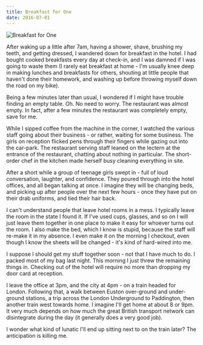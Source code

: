 ```yaml
---
title: Breakfast for One
date: 2016-07-01
---
```


![Breakfast for One](https://source.unsplash.com/npxXWgQ33ZQ/1600x900)

After waking up a little after 7am, having a shower, shave, brushing my teeth, and getting dressed, I wandered down for breakfast in the hotel. I had bought cooked breakfasts every day at check-in, and I was damned if I was going to waste them (I rarely eat breakfast at home - I'm usually knee deep in making lunches and breakfasts for others, shouting at little people that haven't done their homework, and washing up before throwing myself down the road on my bike).

Being a few minutes later than usual, I wondered if I might have trouble finding an empty table. Oh. No need to worry. The restaurant was almost empty. In fact, after a few minutes the restaurant was completely empty, save for me.

While I sipped coffee from the machine in the corner, I watched the various staff going about their business - or rather, waiting for some business. The girls on reception flicked pens through their fingers while gazing out into the car-park. The restaurant serving staff leaned on the lectern at the entrance of the restaurant, chatting about nothing in particular. The short-order chef in the kitchen made herself busy cleaning everything in site.

After a short while a group of teenage girls swept in - full of loud conversation, laughter, and confidence. They poured through into the hotel offices, and all began talking at once. I imagine they will be changing beds, and picking up after people over the next few hours - once they have put on their drab uniforms, and tied their hair back.

I can't understand people that leave hotel rooms in a mess. I typically leave the room in the state I found it. If I've used cups, glasses, and so on I will just leave them together in one place to make it easy for whoever turns out the room. I also make the bed, which I know is stupid, because the staff will re-make it in my absence. I even make it on the morning I checkout, even though I know the sheets will be changed - it's kind of hard-wired into me.

I suppose I should get my stuff together soon - not that I have much to do. I packed most of my bag last night. This morning I just threw the remaining things in. Checking out of the hotel will require no more than dropping my door card at reception.

I leave the office at 3pm, and the city at 4pm - on a train headed for London. Following that, a walk between Euston over-ground and under-ground stations, a trip across the London Underground to Paddington, then another train west towards home. I imagine I'll get home at about 8 or 9pm. It very much depends on how much the great British transport network can disintegrate during the day (it generally does a very good job).

I wonder what kind of lunatic I'll end up sitting next to on the train later? The anticipation is killing me.
